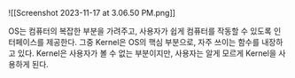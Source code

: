 ![[Screenshot 2023-11-17 at 3.06.50 PM.png]]

OS는 컴퓨터의 복잡한 부분을 가려주고, 사용자가 쉽게 컴퓨터를 작동할 수 있도록 인터페이스를 제공한다. 
그중 Kernel은 OS의 핵심 부분으로, 자주 쓰이는 함수를 내장하고 있다. Kernel은 사용자가 볼 수 없는 부분이지만, 사용자는 알게 모르게 Kernel을 사용하게 된다.